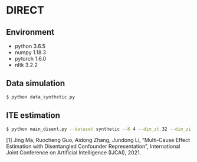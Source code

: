 # DIRECT

## Environment
- python 3.6.5
- numpy 1.18.3
- pytorch 1.6.0
- nltk 3.2.2

## Data simulation
```sh
$ python data_synthetic.py
```

## ITE estimation
```sh
$ python main_disent.py --dataset synthetic --K 4 --dim_zt 32 --dim_zi 32 --lr 1e-3 --beta 20 --epochs 300 
```

[1] Jing Ma, Ruocheng Guo, Aidong Zhang, Jundong Li, “Multi-Cause Effect Estimation with Disentangled Confounder Representation”, International Joint Conference on Artificial Intelligence (IJCAI), 2021.
